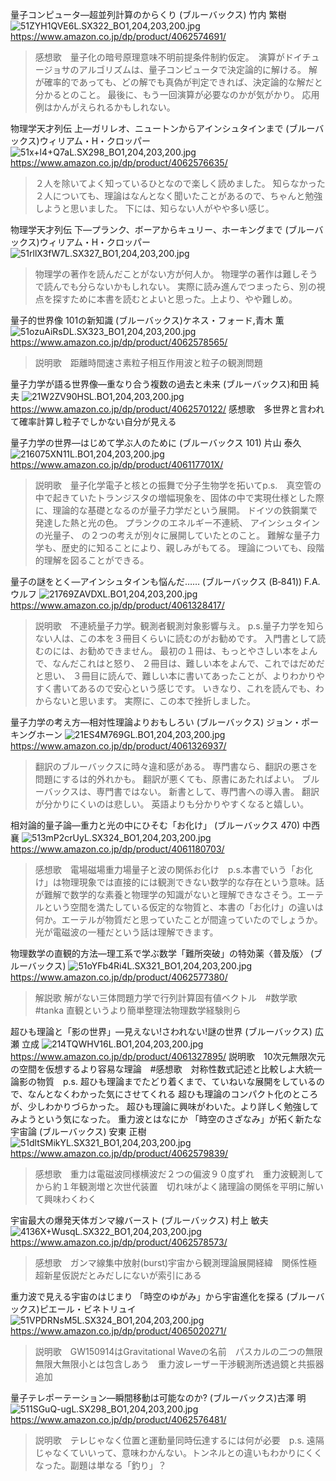 量子コンピュータ―超並列計算のからくり (ブルーバックス) 竹内 繁樹
![51ZYH1QVE6L._SX322_BO1,204,203,200_.jpg](https://qiita-image-store.s3.ap-northeast-1.amazonaws.com/0/51423/0341ec22-3208-3861-8d1f-c1081ceb744d.jpeg)
https://www.amazon.co.jp/dp/product/4062574691/
>感想歌　量子化の暗号原理意味不明前提条件制約仮定。　演算がドイチュージョサのアルゴリズムは、量子コンピュータで決定論的に解ける。 解が確率的であっても、どの解でも真偽が判定できれば、決定論的な解だと分かるとのこと。 最後に、もう一回演算が必要なのかが気がかり。 応用例はかんがえられるかもしれない。

物理学天才列伝 上―ガリレオ、ニュートンからアインシュタインまで (ブルーバックス)ウィリアム・H・クロッパー
![51x+l4+Q7aL._SX298_BO1,204,203,200_.jpg](https://qiita-image-store.s3.ap-northeast-1.amazonaws.com/0/51423/7570dac7-4b82-81aa-5b16-1a6ed8cbefef.jpeg)
https://www.amazon.co.jp/dp/product/4062576635/
>２人を除いてよく知っているひとなので楽しく読めました。 知らなかった２人についても、理論はなんとなく聞いたことがあるので、ちゃんと勉強しようと思いました。 下には、知らない人がやや多い感じ。


物理学天才列伝 下―プランク、ボーアからキュリー、ホーキングまで (ブルーバックス)ウィリアム・H・クロッパー
![51rllX3fW7L._SX327_BO1,204,203,200_.jpg](https://qiita-image-store.s3.ap-northeast-1.amazonaws.com/0/51423/8c63b521-377c-e418-9602-9ffd8640e57a.jpeg)
>物理学の著作を読んだことがない方が何人か。 物理学の著作は難しそうで読んでも分らないかもしれない。 実際に読み進んでつまったら、別の視点を探すために本書を読むとよいと思った。上より、やや難しめ。

量子的世界像 101の新知識 (ブルーバックス)ケネス・フォード,青木 薫
![51ozuAiRsDL._SX323_BO1,204,203,200_.jpg](https://qiita-image-store.s3.ap-northeast-1.amazonaws.com/0/51423/f528d6e0-1d99-4cb9-60f5-12a68a822e68.jpeg)
https://www.amazon.co.jp/dp/product/4062578565/
>説明歌　距離時間速さ素粒子相互作用波と粒子の観測問題


量子力学が語る世界像―重なり合う複数の過去と未来 (ブルーバックス)和田 純夫
![21W2ZV90HSL._BO1,204,203,200_.jpg](https://qiita-image-store.s3.ap-northeast-1.amazonaws.com/0/51423/294a8113-395f-dba8-add8-e342a069960d.jpeg)
https://www.amazon.co.jp/dp/product/4062570122/
感想歌　多世界と言われて確率計算し粒子でしかない自分が見える

量子力学の世界―はじめて学ぶ人のために (ブルーバックス 101) 片山 泰久
![216075XN11L._BO1,204,203,200_.jpg](https://qiita-image-store.s3.ap-northeast-1.amazonaws.com/0/51423/16314353-084f-1609-88f6-29a64fe06505.jpeg)
https://www.amazon.co.jp/dp/product/406117701X/
>説明歌　量子化学電子と核との振舞で分子生物学を拓いてp.s.　真空管の中で起きていたトランジスタの増幅現象を、固体の中で実現仕様とした際に、理論的な基礎となるのが量子力学だという展開。 ドイツの鉄鋼業で発達した熱と光の色。 プランクのエネルギー不連続、 アインシュタインの光量子、 の２つの考えが別々に展開していたとのこと。 難解な量子力学も、歴史的に知ることにより、親しみがもてる。 理論についても、段階的理解を図ることができる。

量子の謎をとく―アインシュタインも悩んだ…… (ブルーバックス (B‐841)) F.A.ウルフ
![21769ZAVDXL._BO1,204,203,200_.jpg](https://qiita-image-store.s3.ap-northeast-1.amazonaws.com/0/51423/a996c035-c0de-0b34-caf5-a382ceca04e1.jpeg)
https://www.amazon.co.jp/dp/product/4061328417/
>説明歌　不連続量子力学。観測者観測対象影響与え。 p.s.量子力学を知らない人は、この本を３冊目くらいに読むのがお勧めです。 入門書として読むのには、お勧めできません。 最初の１冊は、もっとやさしい本をよんで、なんだこれはと怒り、 ２冊目は、難しい本をよんで、これではだめだと思い、 ３冊目に読んで、難しい本に書いてあったことが、よりわかりやすく書いてあるので安心という感じです。 いきなり、これを読んでも、わからないと思います。 実際に、この本で挫折しました。

量子力学の考え方―相対性理論よりおもしろい (ブルーバックス) ジョン・ポーキングホーン
![21ES4M769GL._BO1,204,203,200_.jpg](https://qiita-image-store.s3.ap-northeast-1.amazonaws.com/0/51423/0655650e-f58b-876a-8640-4c71a7062025.jpeg)
https://www.amazon.co.jp/dp/product/4061326937/
>翻訳のブルーバックスに時々違和感がある。 専門書なら、翻訳の悪さを問題にするは的外れかも。 翻訳が悪くても、原書にあたればよい。 ブルーバックスは、専門書ではない。 新書として、専門書への導入書。 翻訳が分かりにくいのは悲しい。 英語よりも分かりやすくなると嬉しい。

相対論的量子論―重力と光の中にひそむ「お化け」 (ブルーバックス 470) 中西 襄
![513mP2crUyL._SX324_BO1,204,203,200_.jpg](https://qiita-image-store.s3.ap-northeast-1.amazonaws.com/0/51423/946c9b0a-1368-7c9e-1e05-d131a8d85900.jpeg)
https://www.amazon.co.jp/dp/product/4061180703/
>感想歌　電場磁場重力場量子と波の関係お化け　p.s.本書でいう「お化け」は物理現象では直接的には観測できない数学的な存在という意味。話が難解で数学的な素養と物理学の知識がないと理解できなさそう。エーテルという空間を満たしている仮定的な物質と、本書の「お化け」の違いは何か。エーテルが物質だと思っていたことが間違っていたのでしょうか。光が電磁波の一種だという話は理解できます。

物理数学の直観的方法―理工系で学ぶ数学「難所突破」の特効薬〈普及版〉 (ブルーバックス)
![51oYFb4Ri4L._SX321_BO1,204,203,200_.jpg](https://qiita-image-store.s3.ap-northeast-1.amazonaws.com/0/51423/40931024-6a34-6218-8d8e-ab5c60620065.jpeg)
https://www.amazon.co.jp/dp/product/4062577380/
>解説歌 解がない三体問題力学で行列計算固有値ベクトル　#数学歌 #tanka 直観というより簡単整理法物理数学経験則ら

超ひも理論と「影の世界」―見えない!さわれない!謎の世界 (ブルーバックス) 広瀬 立成
![214TQWHV16L._BO1,204,203,200_.jpg](https://qiita-image-store.s3.ap-northeast-1.amazonaws.com/0/51423/8b7157fb-b357-ef60-4025-008f9a12c400.jpeg)
https://www.amazon.co.jp/dp/product/4061327895/
説明歌　10次元無限次元の空間を仮想するより容易な理論　#感想歌　対称性数式記述と比較しよ大統一論影の物質　p.s. 超ひも理論までたどり着くまで、ていねいな展開をしているので、なんとなくわかった気にさせてくれる 超ひも理論のコンパクト化のところが、少しわかりづらかった。 超ひも理論に興味がわいた。より詳しく勉強してみようという気になった。
重力波とはなにか 「時空のさざなみ」が拓く新たな宇宙論 (ブルーバックス) 安東 正樹
![51dltSMikYL._SX321_BO1,204,203,200_.jpg](https://qiita-image-store.s3.ap-northeast-1.amazonaws.com/0/51423/ff779c35-e99d-6d0e-29be-e8c85b8d067c.jpeg)
https://www.amazon.co.jp/dp/product/4062579839/
>感想歌　重力は電磁波同様横波だ２つの偏波９０度ずれ　重力波観測してから約１年観測増と次世代装置　切れ味がよく諸理論の関係を平明に解いて興味わくわく


宇宙最大の爆発天体ガンマ線バースト (ブルーバックス) 村上 敏夫
![4136X+WusqL._SX322_BO1,204,203,200_.jpg](https://qiita-image-store.s3.ap-northeast-1.amazonaws.com/0/51423/6401d7bb-25df-a50e-afce-fd97f057fdce.jpeg)
https://www.amazon.co.jp/dp/product/4062578573/
>感想歌　ガンマ線集中放射(burst)宇宙から観測理論展開経緯　関係性極超新星仮説だとみだしにないが索引にある

重力波で見える宇宙のはじまり 「時空のゆがみ」から宇宙進化を探る (ブルーバックス)ピエール・ビネトリュイ
![51VPDRNsM5L._SX324_BO1,204,203,200_.jpg](https://qiita-image-store.s3.ap-northeast-1.amazonaws.com/0/51423/0c5883bd-c112-e2f9-1d21-b81c7e78af92.jpeg)
https://www.amazon.co.jp/dp/product/4065020271/
>説明歌　GW150914はGravitational Waveの名前　パスカルの二つの無限無限大無限小とは包含しあう　重力波レーザー干渉観測所透過鏡と共振器追加


量子テレポーテーション―瞬間移動は可能なのか? (ブルーバックス)古澤 明
![511SGuQ-ugL._SX298_BO1,204,203,200_.jpg](https://qiita-image-store.s3.ap-northeast-1.amazonaws.com/0/51423/758f23ce-2f74-6b11-e7b1-0eaf03f789a3.jpeg)
https://www.amazon.co.jp/dp/product/4062576481/
>説明歌　テレじゃなく位置と運動量同時伝達するには何が必要　p.s. 遠隔じゃなくていいって、意味わかんない。トンネルとの違いもわかりにくくなった。副題は単なる「釣り」？
